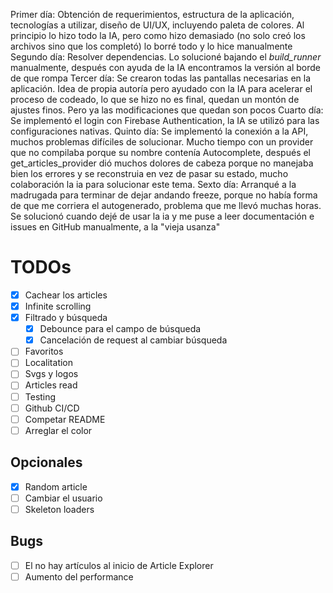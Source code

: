 Primer día: Obtención de requerimientos, estructura de la aplicación, tecnologías a utilizar, diseño de UI/UX, incluyendo paleta de colores. Al principio lo hizo todo la IA, pero como hizo demasiado (no solo creó los archivos sino que los completó) lo borré todo y lo hice manualmente
Segundo día: Resolver dependencias. Lo solucioné bajando el _build_runner_ manualmente, después con ayuda de la IA encontramos la versión al borde de que rompa
Tercer día: Se crearon todas las pantallas necesarias en la aplicación. Idea de propia autoría pero ayudado con la IA para acelerar el proceso de codeado, lo que se hizo no es final, quedan un montón de ajustes finos. Pero ya las modificaciones que quedan son pocos
Cuarto día: Se implementó el login con Firebase Authentication, la IA se utilizó para las configuraciones nativas.
Quinto día: Se implementó la conexión a la API, muchos problemas difíciles de solucionar. Mucho tiempo con un provider que no compilaba porque su nombre contenía Autocomplete, después el get_articles_provider dió muchos dolores de cabeza porque no manejaba bien los errores y se reconstruia en vez de pasar su estado, mucho colaboración la ia para solucionar este tema.
Sexto día: Arranqué a la madrugada para terminar de dejar andando freeze, porque no había forma de que me corriera el autogenerado, problema que me llevó muchas horas. Se solucionó cuando dejé de usar la ia y me puse a leer documentación e issues en GitHub manualmente, a la "vieja usanza"


# TODOs
 - [x] Cachear los articles
 - [x] Infinite scrolling
 - [x] Filtrado y búsqueda
    - [x] Debounce para el campo de búsqueda
    - [x] Cancelación de request al cambiar búsqueda
 - [ ] Favoritos
 - [ ] Localitation
 - [ ] Svgs y logos
 - [ ] Articles read
 - [ ] Testing
 - [ ] Github CI/CD
 - [ ] Competar README
 - [ ] Arreglar el color

 ## Opcionales
 - [x] Random article
 - [ ] Cambiar el usuario
 - [ ] Skeleton loaders

 ## Bugs
 - [ ] El no hay artículos al inicio de Article Explorer
 - [ ] Aumento del performance